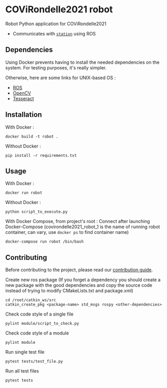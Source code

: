 # COViRondelle2021 robot

Robot Python application for COViRondelle2021

 - Communicates with [`station`](../station) using ROS

## Dependencies

Using Docker prevents having to install the needed dependencies on the system. For testing purposes, it's really simpler.

Otherwise, here are some links for UNIX-based OS :

- [ROS](http://wiki.ros.org/Installation/Ubuntu)
- [OpenCV](https://docs.opencv.org/master/d7/d9f/tutorial_linux_install.html)
- [Tesseract](https://www.pyimagesearch.com/2017/07/03/installing-tesseract-for-ocr/)

## Installation

With Docker : 
```shell
docker build -t robot .
```

Without Docker : 
```shell
pip install -r requirements.txt
```

## Usage

With Docker :
```shell
docker run robot
```

Without Docker : 
```shell
python script_to_execute.py
```

With Docker Compose, from project's root : 
Connect after launching Docker-Compose (covirondelle2021_robot_1 is the name of running robot container, can vary, use `docker ps` to find container name)
```shell
docker-compose run robot /bin/bash
```

## Contributing

Before contributing to the project, please read our [contribution guide](../CONTRIBUTING.md).

Create new ros package (If you forget a dependency you should create a new package with the good dependencies and copy the source code instead of trying to modify CMakeLists.txt and package.xml)
```shell
cd /root/catkin_ws/src
catkin_create_pkg <package-name> std_msgs rospy <other-dependencies>
```

Check code style of a single file
```shell
pylint module/script_to_check.py
```

Check code style of a module
```shell
pylint module
```

Run single test file
```shell
pytest tests/test_file.py
```

Run all test files
```shell
pytest tests
```